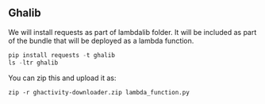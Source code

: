 ## Ghalib

We will install requests as part of lambdalib folder. It will be included as part of the bundle that will be deployed as a lambda function.


```py
pip install requests -t ghalib
ls -ltr ghalib
```

You can zip this and upload it as:

```
zip -r ghactivity-downloader.zip lambda_function.py
```




